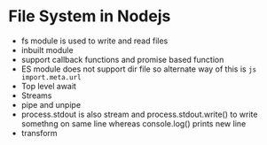 # File System in Nodejs

   - fs module is used to write and read files
   - inbuilt module
   - support callback functions and promise based function
   - ES module does not support dir file so alternate way of this is ```js
import.meta.url```
- Top level await
- Streams
- pipe and unpipe
- process.stdout is also stream and process.stdout.write() to write somethng on same line whereas console.log() prints new line
- transform
